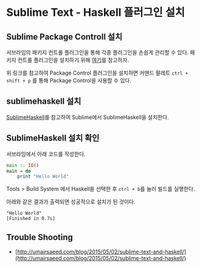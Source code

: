 # Sublime Text - Haskell 플러그인 설치

## Sublime Package Controll 설치

서브라임의 패키지 컨트롤 플러그인을 통해 각종 플러그인을 손쉽게 관리할 수 있다.
패키지 컨트롤 플러그인을 설치하기 위해 [여기](https://packagecontrol.io/installation#st2)를 참고하자.

위 링크를 참고하여 Package Control 플러그인을 설치하면 커맨드 팔레트 `ctrl + shift + p` 를 통해 Package Control을 사용할 수 있다.

## sublimehaskell 설치

[SublimeHaskell](https://github.com/SublimeHaskell/SublimeHaskell)를 참고하여 Sublime에서 SublimeHaskell을 설치한다.

## SublimeHaskell 설치 확인

서브라임에서 아래 코드를 작성한다.

```haskell
main :: IO()
main = do
    print "Hello World"
```

Tools > Build System 에서 Haskell을 선택한 후 `ctrl + b`를 눌러 빌드를 실행한다.

아래와 같은 결과가 출력되면 성공적으로 설치가 된 것이다.
```
"Hello World"
[Finished in 0.7s]
```

## Trouble Shooting

- [http://umairsaeed.com/blog/2015/05/02/sublime-text-and-haskell/](http://umairsaeed.com/blog/2015/05/02/sublime-text-and-haskell/)